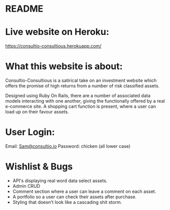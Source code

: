 # README

# Live website on Heroku:
https://consultio-consultious.herokuapp.com/

# What this website is about:
Consultio-Consultious is a satirical take on an investment website which offers the promise of high returns from a number of risk classified assets.

Designed using Ruby On Rails, there are a number of associated data models interacting with one another, giving the functionally offered by a real e-commerce site. A shopping cart function is present, where a user can load up on their favour assets.

# User Login:
Email: Sam@consultio.io
Password: chicken (all lower case)

# Wishlist & Bugs

- API's displaying real word data select assets.
- Admin CRUD
- Comment section where a user can leave a comment on each asset.
- A portfolio so a user can check their assets after purchase.
- Styling that doesn't look like a cascading shit storm.
